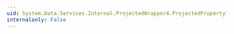 ```yaml
---
uid: System.Data.Services.Internal.ProjectedWrapper4.ProjectedProperty1
internalonly: False
---
```

